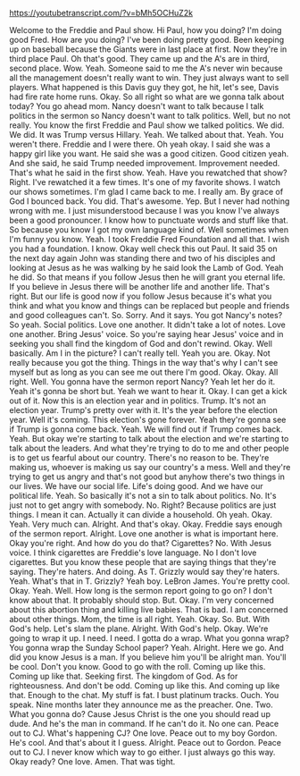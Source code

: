 https://youtubetranscript.com/?v=bMh5OCHuZ2k

 Welcome to the Freddie and Paul show. Hi Paul, how you doing? I'm doing good Fred. How are you doing? I've been doing pretty good. Been keeping up on baseball because the Giants were in last place at first. Now they're in third place Paul. Oh that's good. They came up and the A's are in third, second place. Wow. Yeah. Someone said to me the A's never win because all the management doesn't really want to win. They just always want to sell players. What happened is this Davis guy they got, he hit, let's see, Davis had fire rate home runs. Okay. So all right so what are we gonna talk about today? You go ahead mom. Nancy doesn't want to talk because I talk politics in the sermon so Nancy doesn't want to talk politics. Well, but no not really. You know the first Freddie and Paul show we talked politics. We did. We did. It was Trump versus Hillary. Yeah. We talked about that. Yeah. You weren't there. Freddie and I were there. Oh yeah okay. I said she was a happy girl like you want. He said she was a good citizen. Good citizen yeah. And she said, he said Trump needed improvement. Improvement needed. That's what he said in the first show. Yeah. Have you rewatched that show? Right. I've rewatched it a few times. It's one of my favorite shows. I watch our shows sometimes. I'm glad I came back to me. I really am. By grace of God I bounced back. You did. That's awesome. Yep. But I never had nothing wrong with me. I just misunderstood because I was you know I've always been a good pronouncer. I know how to punctuate words and stuff like that. So because you know I got my own language kind of. Well sometimes when I'm funny you know. Yeah. I took Freddie Fred Foundation and all that. I wish you had a foundation. I know. Okay well check this out Paul. It said 35 on the next day again John was standing there and two of his disciples and looking at Jesus as he was walking by he said look the Lamb of God. Yeah he did. So that means if you follow Jesus then he will grant you eternal life. If you believe in Jesus there will be another life and another life. That's right. But our life is good now if you follow Jesus because it's what you think and what you know and things can be replaced but people and friends and good colleagues can't. So. Sorry. And it says. You got Nancy's notes? So yeah. Social politics. Love one another. It didn't take a lot of notes. Love one another. Bring Jesus' voice. So you're saying hear Jesus' voice and in seeking you shall find the kingdom of God and don't rewind. Okay. Well basically. Am I in the picture? I can't really tell. Yeah you are. Okay. Not really because you got the thing. Things in the way that's why I can't see myself but as long as you can see me out there I'm good. Okay. Okay. All right. Well. You gonna have the sermon report Nancy? Yeah let her do it. Yeah it's gonna be short but. Yeah we want to hear it. Okay. I can get a kick out of it. Now this is an election year and in politics. Trump. It's not an election year. Trump's pretty over with it. It's the year before the election year. Well it's coming. This election's gone forever. Yeah they're gonna see if Trump is gonna come back. Yeah. We will find out if Trump comes back. Yeah. But okay we're starting to talk about the election and we're starting to talk about the leaders. And what they're trying to do to me and other people is to get us fearful about our country. There's no reason to be. They're making us, whoever is making us say our country's a mess. Well and they're trying to get us angry and that's not good but anyhow there's two things in our lives. We have our social life. Life's doing good. And we have our political life. Yeah. So basically it's not a sin to talk about politics. No. It's just not to get angry with somebody. No. Right? Because politics are just things. I mean it can. Actually it can divide a household. Oh yeah. Okay. Yeah. Very much can. Alright. And that's okay. Okay. Freddie says enough of the sermon report. Alright. Love one another is what is important here. Okay you're right. And how do you do that? Cigarettes? No. With Jesus voice. I think cigarettes are Freddie's love language. No I don't love cigarettes. But you know these people that are saying things that they're saying. They're haters. And doing. As T. Grizzly would say they're haters. Yeah. What's that in T. Grizzly? Yeah boy. LeBron James. You're pretty cool. Okay. Yeah. Well. How long is the sermon report going to go on? I don't know about that. It probably should stop. But. Okay. I'm very concerned about this abortion thing and killing live babies. That is bad. I am concerned about other things. Mom, the time is all right. Yeah. Okay. So. But. With God's help. Let's slam the plane. Alright. With God's help. Okay. We're going to wrap it up. I need. I need. I gotta do a wrap. What you gonna wrap? You gonna wrap the Sunday School paper? Yeah. Alright. Here we go. And did you know Jesus is a man. If you believe him you'll be alright man. You'll be cool. Don't you know. Good to go with the roll. Coming up like this. Coming up like that. Seeking first. The kingdom of God. As for righteousness. And don't be odd. Coming up like this. And coming up like that. Enough to the chat. My stuff is fat. I bust platinum tracks. Ouch. You speak. Nine months later they announce me as the preacher. One. Two. What you gonna do? Cause Jesus Christ is the one you should read up dude. And he's the man in command. If he can't do it. No one can. Peace out to CJ. What's happening CJ? One love. Peace out to my boy Gordon. He's cool. And that's about it I guess. Alright. Peace out to Gordon. Peace out to CJ. I never know which way to go either. I just always go this way. Okay ready? One love. Amen. That was tight.